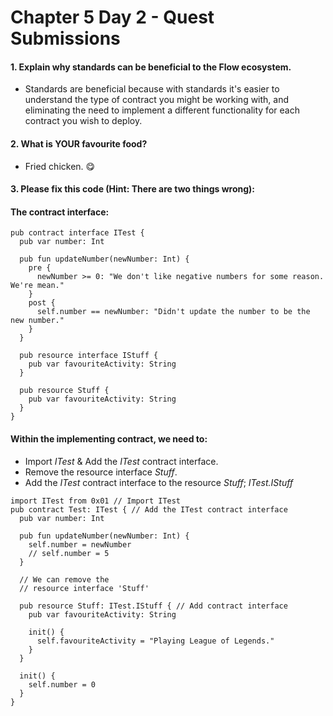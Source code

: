 # Chapter 5 Day 2 - Quest Submissions

#### 1. Explain why standards can be beneficial to the Flow ecosystem.
- Standards are beneficial because with standards it's easier to understand the type of contract you might be working with, and eliminating the need to implement a different functionality for each contract you wish to deploy. 

#### 2. What is YOUR favourite food?
- Fried chicken. 😋

#### 3. Please fix this code (Hint: There are two things wrong):

#### The contract interface:
```Cadence
pub contract interface ITest {
  pub var number: Int
  
  pub fun updateNumber(newNumber: Int) {
    pre {
      newNumber >= 0: "We don't like negative numbers for some reason. We're mean."
    }
    post {
      self.number == newNumber: "Didn't update the number to be the new number."
    }
  }

  pub resource interface IStuff {
    pub var favouriteActivity: String
  }

  pub resource Stuff {
    pub var favouriteActivity: String
  }
}
```

#### Within the implementing contract, we need to:
- Import _ITest_ & Add the _ITest_ contract interface.
- Remove the resource interface _Stuff_.
- Add the _ITest_ contract interface to the resource _Stuff_; _ITest.IStuff_

```Cadence
import ITest from 0x01 // Import ITest
pub contract Test: ITest { // Add the ITest contract interface
  pub var number: Int
  
  pub fun updateNumber(newNumber: Int) {
    self.number = newNumber
    // self.number = 5
  }

  // We can remove the  
  // resource interface 'Stuff'
  
  pub resource Stuff: ITest.IStuff { // Add contract interface
    pub var favouriteActivity: String

    init() {
      self.favouriteActivity = "Playing League of Legends."
    }
  }

  init() {
    self.number = 0
  }
}
```
